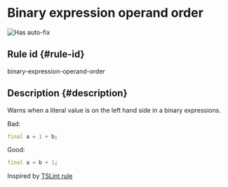 # Binary expression operand order

![Has auto-fix](https://img.shields.io/badge/-has%20auto--fix-success)

## Rule id {#rule-id}

binary-expression-operand-order

## Description {#description}

Warns when a literal value is on the left hand side in a binary expressions.

Bad:

```dart
final a = 1 + b;
```

Good:

```dart
final a = b + 1;
```

Inspired by [TSLint rule](https://palantir.github.io/tslint/rules/binary-expression-operand-order/)
